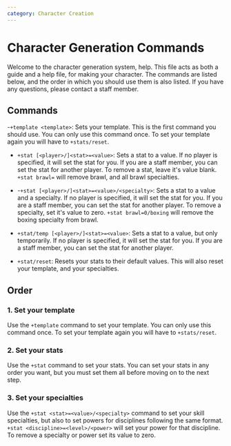 ```yaml
---
category: Character Creation
---
```


# Character Generation Commands

Welcome to the character generation system, help. This file acts as both a guide
and a help file, for making your character. The commands are listed below, and
the order in which you should use them is also listed. If you have any
questions, please contact a staff member.

## Commands

-`+template <template>`: Sets your template. This is the first command you should use.
You can only use this command once. To set your template again you will have to
`+stats/reset`.

- `+stat [<player>/]<stat>=<value>`: Sets a stat to a value. If no player is
  specified, it will set the stat for you. If you are a staff member, you can
  set the stat for another player. To remove a stat, leave it's value blank.
  `+stat brawl=` will remove brawl, and all brawl specialties.

- -`+stat [<player>/]<stat>=<value>/<specialty>`: Sets a stat to a value and a
  specialty. If no player is specified, it will set the stat for you. If you are
  a staff member, you can set the stat for another player. To remove a
  specialty, set it's value to zero. `+stat brawl=0/boxing` will remove the
  boxing specialty from brawl.

- `+stat/temp [<player>/]<stat>=<value>`: Sets a stat to a value, but only
  temporarily. If no player is specified, it will set the stat for you. If you
  are a staff member, you can set the stat for another player.

- `+stat/reset`: Resets your stats to their default values. This will also reset
  your template, and your specialties.

## Order

### 1. Set your template

Use the `+template` command to set your template. You can only use this command once.
To set your template again you will have to `+stats/reset`.

### 2. Set your stats

Use the `+stat` command to set your stats. You can set your stats in any order
you want, but you must set them all before moving on to the next step.

### 3. Set your specialties

Use the `+stat <stat>=<value>/<specialty>` command to set your skill
specialties, but also to set powers for disciplines following the same format.
`+stat <discipline>=<level>/<power>` will set your power for that discipline. To
remove a specialty or power set its value to zero.
